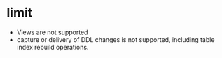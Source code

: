 # limit
- Views are not supported
- capture or delivery of DDL changes is not supported, including table index rebuild operations.


